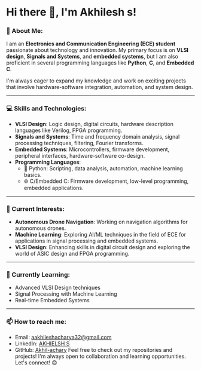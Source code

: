 # Hi there 👋, I'm Akhilesh s!

### 🚀 About Me:
I am an **Electronics and Communication Engineering (ECE) student** passionate about technology and innovation. My primary focus is on **VLSI design**, **Signals and Systems**, and **embedded systems**, but I am also proficient in several programming languages like **Python**, **C**, and **Embedded C**.

I'm always eager to expand my knowledge and work on exciting projects that involve hardware-software integration, automation, and system design.

---

### 💻 Skills and Technologies:

- **VLSI Design**: Logic design, digital circuits, hardware description languages like Verilog, FPGA programming.
- **Signals and Systems**: Time and frequency domain analysis, signal processing techniques, filtering, Fourier transforms.
- **Embedded Systems**: Microcontrollers, firmware development, peripheral interfaces, hardware-software co-design.
- **Programming Languages**:
  - 🐍 Python: Scripting, data analysis, automation, machine learning basics.
  - 🌐 C/Embedded C: Firmware development, low-level programming, embedded applications.
  
---

### 🔭 Current Interests:

- **Autonomous Drone Navigation**: Working on navigation algorithms for autonomous drones.
- **Machine Learning**: Exploring AI/ML techniques in the field of ECE for applications in signal processing and embedded systems.
- **VLSI Design**: Enhancing skills in digital circuit design and exploring the world of ASIC design and FPGA programming.

---

### 🌱 Currently Learning:

- Advanced VLSI Design techniques
- Signal Processing with Machine Learning
- Real-time Embedded Systems

---

### 📫 How to reach me:

- Email: aakhileshacharya32@gmail.com
- LinkedIn: [AKHIELSH S](https://www.linkedin.com/in/akhilesh-s-6a7684269/)
- GitHub:   [Akhil-achary](https://github.com/Akhil-acharya/Akhil)
Feel free to check out my repositories and projects! I'm always open to collaboration and learning opportunities. Let's connect! 😊
